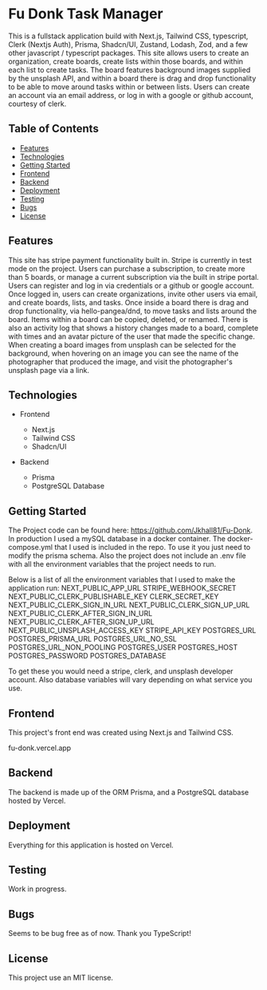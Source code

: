 # Fu Donk Task Manager

This is a fullstack application build with Next.js, Tailwind CSS, typescript, Clerk (Nextjs Auth), Prisma, Shadcn/UI, Zustand, Lodash, Zod, and a few other javascript / typescript packages. This site allows users to create an organization, create boards, create lists within those boards, and within each list to create tasks. The board features background images supplied by the unsplash API, and within a board there is drag and drop functionality to be able to move around tasks within or between lists. Users can create an account via an email address, or log in with a google or github account, courtesy of clerk.

## Table of Contents

- [Features](#features)
- [Technologies](#technologies)
- [Getting Started](#getting-started)
- [Frontend](#frontend)
- [Backend](#backend)
- [Deployment](#deployment)
- [Testing](#testing)
- [Bugs](#bugs)
- [License](#license)

## Features

This site has stripe payment functionality built in. Stripe is currently in test mode on the project. Users can purchase a subscription, to create more than 5 boards, or manage a current subscription via the built in stripe portal. Users can register and log in via credentials or a github or google account. Once logged in, users can create organizations, invite other users via email, and create boards, lists, and tasks. Once inside a board there is drag and drop functionality, via hello-pangea/dnd, to move tasks and lists around the board. Items within a board can be copied, deleted, or renamed. There is also an activity log that shows a history changes made to a board, complete with times and an avatar picture of the user that made the specific change. When creating a board images from unsplash can be selected for the background, when hovering on an image you can see the name of the photographer that produced the image, and visit the photographer's unsplash page via a link.

## Technologies

- Frontend

  - Next.js
  - Tailwind CSS
  - Shadcn/UI

- Backend
  - Prisma
  - PostgreSQL Database

## Getting Started

The Project code can be found here: https://github.com/Jkhall81/Fu-Donk. In production I used a mySQL database in a docker container. The docker-compose.yml that I used is included in the repo. To use it you just need to modify the prisma schema. Also the project does not include an .env file with all the environment variables that the project needs to run.

Below is a list of all the environment variables that I used to make the application run:
NEXT_PUBLIC_APP_URL
STRIPE_WEBHOOK_SECRET
NEXT_PUBLIC_CLERK_PUBLISHABLE_KEY
CLERK_SECRET_KEY
NEXT_PUBLIC_CLERK_SIGN_IN_URL
NEXT_PUBLIC_CLERK_SIGN_UP_URL
NEXT_PUBLIC_CLERK_AFTER_SIGN_IN_URL
NEXT_PUBLIC_CLERK_AFTER_SIGN_UP_URL
NEXT_PUBLIC_UNSPLASH_ACCESS_KEY
STRIPE_API_KEY
POSTGRES_URL
POSTGRES_PRISMA_URL
POSTGRES_URL_NO_SSL
POSTGRES_URL_NON_POOLING
POSTGRES_USER
POSTGRES_HOST
POSTGRES_PASSWORD
POSTGRES_DATABASE

To get these you would need a stripe, clerk, and unsplash developer account. Also database variables will vary depending on what service you use.

## Frontend

This project's front end was created using Next.js and Tailwind CSS.

fu-donk.vercel.app

## Backend

The backend is made up of the ORM Prisma, and a PostgreSQL database hosted by Vercel.

## Deployment

Everything for this application is hosted on Vercel.

## Testing

Work in progress.

## Bugs

Seems to be bug free as of now. Thank you TypeScript!

## License

This project use an MIT license.
